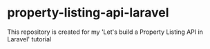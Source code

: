# property-listing-api-laravel
This repository is created for my 'Let's build a Property Listing API in Laravel' tutorial
